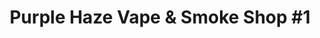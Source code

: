 ---
title: "Purple Haze Vape & Smoke Shop #1"
url: /floresville/purple-haze-vape-and-smoke-shop-1/
shop: e-cigarette
---